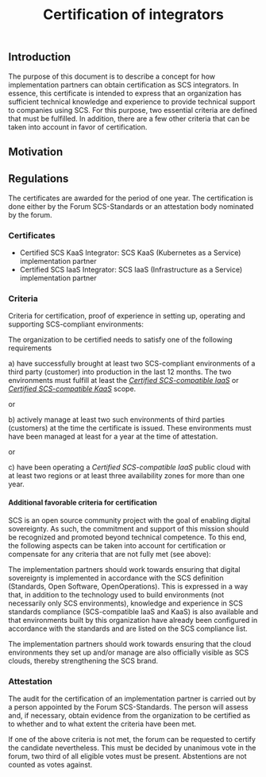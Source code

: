 ﻿---
title: Certification of integrators
type: Procedural
status: Draft
track: Global
description: |
  SCS-0007 defines the process and rules on how SCS integrators are certified.
---

## Introduction

The purpose of this document is to describe a concept for how implementation partners can obtain certification as SCS integrators. In essence, this certificate is intended to express that an organization has sufficient technical knowledge and experience to provide technical support to companies using SCS.
For this purpose, two essential criteria are defined that must be fulfilled. In addition, there are a few other criteria that can be taken into account in favor of certification.

## Motivation

## Regulations

The certificates are awarded for the period of one year.
The certification is done either by the Forum SCS-Standards or an attestation body nominated by the forum.

### Certificates

- Certified SCS KaaS Integrator: SCS KaaS (Kubernetes as a Service) implementation partner
- Certified SCS IaaS Integrator: SCS IaaS (Infrastructure as a Service) implementation partner

### Criteria

Criteria for certification, proof of experience in setting up, operating and supporting SCS-compliant environments:

The organization to be certified needs to satisfy one of the following requirements

a) have successfully brought at least two SCS-compliant environments of a third party (customer) into production in the last 12 months. The two environments must fulfill at least the [_Certified SCS-compatible IaaS_](https://docs.scs.community/standards/scs-compatible-iaas) or [_Certified SCS-compatible KaaS_](https://docs.scs.community/standards/scs-compatible-kaas) scope.

or

b) actively manage at least two such environments of third parties (customers) at the time the certificate is issued. These environments must have been managed at least for a year at the time of attestation.

or

c) have been operating a _Certified SCS-compatible IaaS_ public cloud with at least two regions or at least three availability zones for more than one year.

#### Additional favorable criteria for certification

SCS is an open source community project with the goal of enabling digital sovereignty. As such, the commitment and support of this mission should be recognized and promoted beyond technical competence. To this end, the following aspects can be taken into account for certification or compensate for any criteria that are not fully met (see above):

The implementation partners should work towards ensuring that digital sovereignty is implemented in accordance with the SCS definition (Standards, Open Software, OpenOperations). This is expressed in a way that, in addition to the technology used to build environments (not necessarily only SCS environments), knowledge and experience in SCS standards compliance (SCS-compatible IaaS and KaaS) is also available and that environments built by this organization have already been configured in accordance with the standards and are listed on the SCS compliance list.

The implementation partners should work towards ensuring that the cloud environments they set up and/or manage are also officially visible as SCS clouds, thereby strengthening the SCS brand.

### Attestation

The audit for the certification of an implementation partner is carried out by a person appointed by the Forum SCS-Standards. The person will assess and, if necessary, obtain evidence from the organization to be certified as to whether and to what extent the criteria have been met.

If one of the above criteria is not met, the forum can be requested to certify the candidate nevertheless. This must be decided by unanimous vote in the forum, two third of all eligible votes must be present. Abstentions are not counted as votes against.
